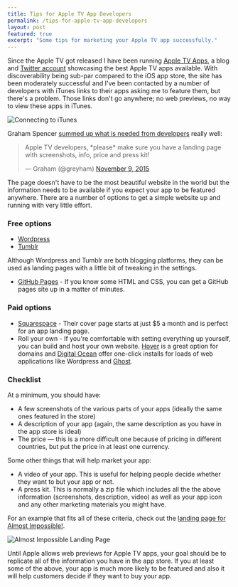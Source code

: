 ```yaml
---
title: Tips for Apple TV App Developers
permalink: /tips-for-apple-tv-app-developers
layout: post
featured: true
excerpt: "Some tips for marketing your Apple TV app successfully."
---
```


Since the Apple TV got released I have been running [Apple TV Apps](http://atvapps.net), a blog and [Twitter account](http://twitter.com/_atvapps) showcasing the best Apple TV apps available. With discoverability being sub-par compared to the iOS app store, the site has been moderately successful and I've been contacted by a number of developers with iTunes links to their apps asking me to feature them, but there's a problem. Those links don't go anywhere; no web previews, no way to view these apps in iTunes.

![Connecting to iTunes](http://rmlewisuk.s3.amazonaws.com/connecting-to-itunes.png)

Graham Spencer [summed up what is needed from developers](https://twitter.com/greyham/status/663646601647378432) really well:

<blockquote class="twitter-tweet" data-align="center" lang="en"><p lang="en" dir="ltr">Apple TV developers, *please* make sure you have a landing page with screenshots, info, price and press kit!</p>&mdash; Graham (@greyham) <a href="https://twitter.com/greyham/status/663646601647378432">November 9, 2015</a></blockquote>
<script async src="//platform.twitter.com/widgets.js" charset="utf-8"></script>

The page doesn't have to be the most beautiful website in the world but the information needs to be available if you expect your app to be featured anywhere. There are a number of options to get a simple website up and running with very little effort.

### Free options

- [Wordpress](https://wordpress.com/)
- [Tumblr](http://tumblr.com)

Although Wordpress and Tumblr are both blogging platforms, they can be used as landing pages with a little bit of tweaking in the settings.

- [GitHub Pages](https://pages.github.com/) - If you know some HTML and CSS, you can get a GitHub pages site up in a matter of minutes.

### Paid options

- [Squarespace](http://squarespace.com/coverpage) - Their cover page starts at just $5 a month and is perfect for an app landing page.
- Roll your own - If you're comfortable with setting everything up yourself, you can build and host your own website. [Hover](https://hover.com/scHIv4WR) is a great option for domains and [Digital Ocean](https://www.digitalocean.com/?refcode=8e1d8283bd20) offer one-click installs for loads of web applications like Wordpress and [Ghost](https://ghost.org/).

### Checklist

At a minimum, you should have:

- A few screenshots of the various parts of your apps (ideally the same ones featured in the store)
- A description of your app (again, the same description as you have in the app store is ideal)
- The price — this is a more difficult one because of pricing in different countries, but put the price in at least one currency.

Some other things that will help market your app:

- A video of your app. This is useful for helping people decide whether they want to but your app or not.
- A press kit. This is normally a zip file which includes all the the above information (screenshots, description, video) as well as your app icon and any other marketing materials you might have.

For an example that fits all of these criteria, check out the [landing page for Almost Impossible!](http://almostimpossible.co/). 

![Almost Impossible Landing Page](http://rmlewisuk.s3.amazonaws.com/almost-impossible.png)

Until Apple allows web previews for Apple TV apps, your goal should be to replicate all of the information you have in the app store. If you at least some of the above, your app is much more likely to be featured and also it will help customers decide if they want to buy your app.